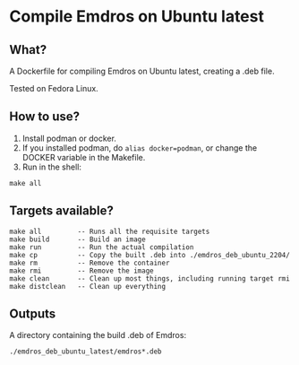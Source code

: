 # Compile Emdros on Ubuntu latest

## What?

A Dockerfile for compiling Emdros on Ubuntu latest, creating a .deb
file.

Tested on Fedora Linux.

## How to use?

1. Install podman or docker.
2. If you installed podman, do `alias docker=podman`, or change the
   DOCKER variable in the Makefile.
3. Run in the shell:
```
make all
```

## Targets available?

```
make all         -- Runs all the requisite targets
make build       -- Build an image
make run         -- Run the actual compilation
make cp          -- Copy the built .deb into ./emdros_deb_ubuntu_2204/
make rm          -- Remove the container
make rmi         -- Remove the image
make clean       -- Clean up most things, including running target rmi
make distclean   -- Clean up everything
```

## Outputs

A directory containing the build .deb of Emdros:

```
./emdros_deb_ubuntu_latest/emdros*.deb
```

